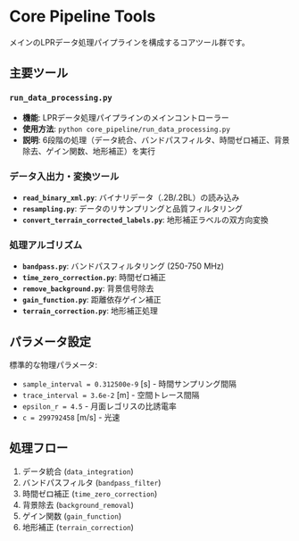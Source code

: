 # Core Pipeline Tools

メインのLPRデータ処理パイプラインを構成するコアツール群です。

## 主要ツール

### `run_data_processing.py`
- **機能**: LPRデータ処理パイプラインのメインコントローラー
- **使用方法**: `python core_pipeline/run_data_processing.py`
- **説明**: 6段階の処理（データ統合、バンドパスフィルタ、時間ゼロ補正、背景除去、ゲイン関数、地形補正）を実行

### データ入出力・変換ツール

- **`read_binary_xml.py`**: バイナリデータ（.2B/.2BL）の読み込み
- **`resampling.py`**: データのリサンプリングと品質フィルタリング
- **`convert_terrain_corrected_labels.py`**: 地形補正ラベルの双方向変換

### 処理アルゴリズム

- **`bandpass.py`**: バンドパスフィルタリング (250-750 MHz)
- **`time_zero_correction.py`**: 時間ゼロ補正
- **`remove_background.py`**: 背景信号除去
- **`gain_function.py`**: 距離依存ゲイン補正
- **`terrain_correction.py`**: 地形補正処理

## パラメータ設定

標準的な物理パラメータ:
- `sample_interval = 0.312500e-9` [s] - 時間サンプリング間隔
- `trace_interval = 3.6e-2` [m] - 空間トレース間隔
- `epsilon_r = 4.5` - 月面レゴリスの比誘電率
- `c = 299792458` [m/s] - 光速

## 処理フロー

1. データ統合 (`data_integration`)
2. バンドパスフィルタ (`bandpass_filter`) 
3. 時間ゼロ補正 (`time_zero_correction`)
4. 背景除去 (`background_removal`)
5. ゲイン関数 (`gain_function`)
6. 地形補正 (`terrain_correction`)